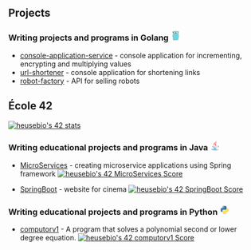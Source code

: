 ## Projects

### Writing projects and programs in Golang <img src="https://raw.githubusercontent.com/devicons/devicon/master/icons/go/go-original.svg" alt="go" width="20" height="20"/>
* [console-application-service](https://github.com/valen0k/console-application-service-age) - console application for incrementing, encrypting and multiplying values
* [url-shortener](https://github.com/valen0k/url-shortener-alt) - console application for shortening links
* [robot-factory](https://github.com/valen0k/robot-factory) - API for selling robots


## École 42

[![heusebio's 42 stats](https://badge42.vercel.app/api/v2/cl1w9xykb014509l1x0ze4boq/stats?cursusId=21&coalitionId=26)](https://github.com/JaeSeoKim/badge42)

### Writing educational projects and programs in Java <img src="https://raw.githubusercontent.com/devicons/devicon/master/icons/java/java-original.svg" alt="java" width="20" height="20"/>

[//]: # (* [MessageQueue]&#40;https://github.com/valen0k/MessageQueue&#41; - )

* [MicroServices](https://github.com/valen0k/Microservices) - creating microservice applications using Spring framework
  [![heusebio's 42 MicroServices Score](https://badge42.vercel.app/api/v2/cl1w9xykb014509l1x0ze4boq/project/2602420)](https://github.com/JaeSeoKim/badge42)

[//]: # (* [Restful]&#40;https://github.com/valen0k/Restful&#41; - REST API for educational institutions)

[//]: # (  [![heusebio's 42 Restful Score]&#40;https://badge42.vercel.app/api/v2/cl1w9xykb014509l1x0ze4boq/project/2527974&#41;]&#40;https://github.com/JaeSeoKim/badge42&#41;)
* [SpringBoot](https://github.com/valen0k/spring-boot-42) - website for cinema
  [![heusebio's 42 SpringBoot Score](https://badge42.vercel.app/api/v2/cl1w9xykb014509l1x0ze4boq/project/2513660)](https://github.com/JaeSeoKim/badge42)


### Writing educational projects and programs in Python <img src="https://raw.githubusercontent.com/devicons/devicon/master/icons/python/python-original.svg" alt="python" width="20" height="20"/>
* [computorv1](https://github.com/valen0k/Computor_v1) -  A program that solves a polynomial second or lower degree equation.
  [![heusebio's 42 computorv1 Score](https://badge42.vercel.app/api/v2/cl1w9xykb014509l1x0ze4boq/project/2302718)](https://github.com/JaeSeoKim/badge42)




<!--
**valen0k/valen0k** is a ✨ _special_ ✨ repository because its `README.md` (this file) appears on your GitHub profile.

Here are some ideas to get you started:

- 🔭 I’m currently working on ...
- 🌱 I’m currently learning ...
- 👯 I’m looking to collaborate on ...
- 🤔 I’m looking for help with ...
- 💬 Ask me about ...
- 📫 How to reach me: ...
- 😄 Pronouns: ...
- ⚡ Fun fact: ...
-->
